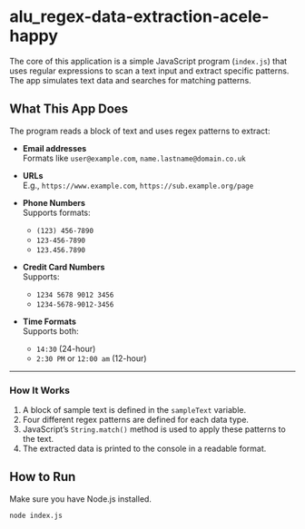 # alu_regex-data-extraction-acele-happy

The core of this application is a simple JavaScript program (`index.js`) that uses regular expressions to scan a text input and extract specific patterns. The app simulates text data and searches for matching patterns.


## What This App Does

The program reads a block of text and uses regex patterns to extract:

- **Email addresses**  
  Formats like `user@example.com`, `name.lastname@domain.co.uk`

- **URLs**  
  E.g., `https://www.example.com`, `https://sub.example.org/page`

- **Phone Numbers**  
  Supports formats:
  - `(123) 456-7890`
  - `123-456-7890`
  - `123.456.7890`

- **Credit Card Numbers**  
  Supports:
  - `1234 5678 9012 3456`
  - `1234-5678-9012-3456`

- **Time Formats**  
  Supports both:
  - `14:30` (24-hour)
  - `2:30 PM` or `12:00 am` (12-hour)

---

### How It Works

1. A block of sample text is defined in the `sampleText` variable.
2. Four different regex patterns are defined for each data type.
3. JavaScript’s `String.match()` method is used to apply these patterns to the text.
4. The extracted data is printed to the console in a readable format.

## How to Run
Make sure you have Node.js installed.

```bash
node index.js